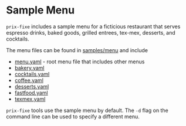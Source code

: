 # Sample Menu

`prix-fixe` includes a sample menu for a ficticious restaurant that serves espresso drinks, baked goods, grilled entrees, tex-mex, desserts, and cocktails.

The menu files can be found in [samples/menu](samples/menu) and include
* [menu.yaml](samples/menu/menu.yaml) - root menu file that includes other menus
* [bakery.yaml](samples/menu/bakery.yaml)
* [cocktails.yaml](samples/menu/cocktails.yaml)
* [coffee.yaml](samples/menu/coffee.yaml)
* [desserts.yaml](samples/menu/desserts.yaml)
* [fastfood.yaml](samples/menu/fastfood.yaml)
* [texmex.yaml](samples/menu/texmex.yaml)

`prix-fixe` tools use the sample menu by default. The `-d` flag on the command line can be used to specify a different menu.
